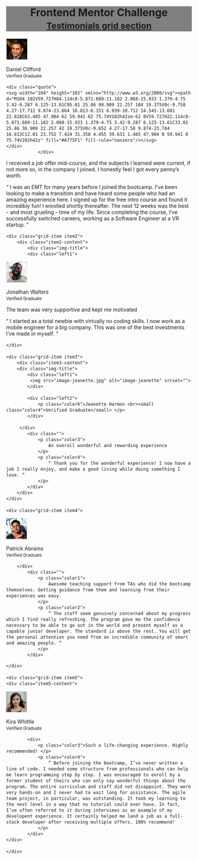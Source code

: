<!DOCTYPE html>
<html lang="en">
<head>
<meta charset="UTF-8">
<meta name="viewport" content="width=device-width, initial-scale=1.0">
<meta http-equiv="X-UA-Compatible" content="ie=edge">
<meta name="Description" content="Enter your description here"/>
<link rel="stylesheet" href="https://cdnjs.cloudflare.com/ajax/libs/twitter-bootstrap/4.5.2/css/bootstrap.min.css">
<link rel="stylesheet" href="https://cdnjs.cloudflare.com/ajax/libs/font-awesome/5.15.0/css/all.min.css">

<link rel="stylesheet" href="style.css">
<link rel="stylesheet" href="css/bootstrap.min.css">
<script type="text/javascript" src="js/jquery-3.5.1.min.js "></script>
<title>Title</title>
</head>
<body>
<h1 style="text-align:center;  background-color:grey;"> Frontend Mentor Challenge <small> <a href="https://www.frontendmentor.io/challenges/testimonials-grid-section-Nnw6J7Un7">Testimonials grid section</a> </small></h1>
<div class="grid-container">
    <div class="grid-item item1">
        <div class=" item1-content">
            <div class="img-title">
                <div class="left1">
                    <img src="image-daniel.jpg"  style="border: 1px solid whitesmoke" alt="Daniel's picture" srcset="">
                </div>
                <div>
                    <p class="color5">Daniel Clifford <br> <small class="color2"> Verified Graduate </small>
                    </p>   
                </div>

    <div class="quote">
    <svg width="104" height="102" xmlns="http://www.w3.org/2000/svg"><path d="M104 102V59.727H84.114c0-5.871.689-11.182 2.068-15.933 1.379-4.75 3.42-9.287 6.125-13.61C95.01 25.86 98.909 22.257 104 19.375V0c-9.758 4.27-17.712 9.874-23.864 16.813-6.151 6.939-10.712 14.545-13.681 22.818C63.485 47.904 62 59.941 62 75.74V102h42zm-62 0V59.727H22.114c0-5.871.689-11.182 2.068-15.933 1.379-4.75 3.42-9.287 6.125-13.61C33.01 25.86 36.909 22.257 42 19.375V0c-9.652 4.27-17.58 9.874-23.784 16.813C12.01 23.752 7.424 31.358 4.455 39.631 1.485 47.904 0 59.941 0 75.74V102h42z" fill="#A775F1" fill-rule="nonzero"/></svg>
    </div>
                </div>
<div class="passage1">
    <p class="color1">
        I received a job offer mid-course, and the subjects I learned were current, if not more so, in the company I joined. I honestly feel I got every penny’s worth. 
    </p>
    <p class="color2">
        “ I was an EMT for many years before I joined the bootcamp. I’ve been looking to make a transition and have heard some people who had an amazing experience here. I signed up for the free intro course and found it incredibly fun! I enrolled shortly thereafter. The next 12 weeks was the best - and most grueling - time of my life. Since completing the course, I’ve successfully switched careers, working as a Software Engineer at a VR startup. ”
    </p>
</div> 
     </div>
 </div>

    <div class="grid-item item2">
        <div class="item2-content">
            <div class="img-title">
            <div class="left1">
<img src="image-jonathan.jpg" alt="image-jonathan" srcset="">
</div>
<div class="left2">
   <p class="color5">Jonathan Walters <br>
     <small>Verified Graduate</small> </p> 
</div>
</div>

<div>
    <p class="color1">The team was very supportive and kept me motivated</p>
    <p class="color2">
        “ I started as a total newbie with virtually no coding skills. I now work as a mobile engineer for a big company. This was one of the best investments I’ve made in myself. ”
    </p>
</div>
        </div>

    </div>

    <div class="grid-item item3">
        <div class="item3-content">
        <div class="img-title">
            <div class="left1">
             <img src="image-jeanette.jpg" alt="image-jeanette" srcset="">   
            </div>
            
            <div class="left2">
                <p class="color6">Jeanette Harmon <br><small class="color4">Verified Graduate</small> </p>
            </div>
            
         </div>
            <div class="">
                <p class="color3">
                    An overall wonderful and rewarding experience
                </p>
                <p class="color4">
                    “ Thank you for the wonderful experience! I now have a job I really enjoy, and make a good living while doing something I love. ” 
                </p>
            </div>
        </div>
    </div>  

    <div class="grid-item item4">
<div class="item4-content">
    <div class="img-title">
        <div class="left1">
<img src="image-patrick.jpg" alt="image-patrick" srcset="">
        </div>
            <div class="left2">
               <p class="color5"> Patrick Abrams <br> <small>Verified Graduate</small>  </p> 
            </div>
            
        </div>
            <div class="">
                <p class="color1">
                    Awesome teaching support from TAs who did the bootcamp themselves. Getting guidance from them and learning from their experiences was easy.
                </p>
                <p class="color2">
                    “ The staff seem genuinely concerned about my progress which I find really refreshing. The program gave me the confidence necessary to be able to go out in the world and present myself as a capable junior developer. The standard is above the rest. You will get the personal attention you need from an incredible community of smart and amazing people. ”
                </p>
            </div>
</div>
        
    </div>

    <div class="grid-item item5">
    <div class="item5-content">
<div class="img-title">
    <div class="left1">
        <img src="image-kira.jpg" alt="image-kira" srcset="">
    </div>
            <div class="left2">
            <p class="color6">Kira Whittle <br> <small class="color4">Verified Graduate</small> </p>
        </div>
    </div>

            <div>
                <p class="color3">Such a life-changing experience. Highly recommended! </p>
                <p class="color4">
                    “ Before joining the bootcamp, I’ve never written a line of code. I needed some structure from professionals who can help me learn programming step by step. I was encouraged to enroll by a former student of theirs who can only say wonderful things about the program. The entire curriculum and staff did not disappoint. They were very hands-on and I never had to wait long for assistance. The agile team project, in particular, was outstanding. It took my learning to the next level in a way that no tutorial could ever have. In fact, I’ve often referred to it during interviews as an example of my developent experience. It certainly helped me land a job as a full-stack developer after receiving multiple offers. 100% recommend!
                </p>
            </div>
    </div>
        
    </div>

</div>
<script src=""></script>
<script src="https://cdnjs.cloudflare.com/ajax/libs/jquery/3.5.1/jquery.slim.min.js"></script>
<script src="https://cdnjs.cloudflare.com/ajax/libs/popper.js/1.16.1/umd/popper.min.js"></script>
<script src="https://cdnjs.cloudflare.com/ajax/libs/twitter-bootstrap/4.5.2/js/bootstrap.min.js"></script>
</body>
</html>
